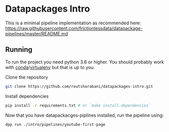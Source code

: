 # Datapackages Intro

This is a minimal pipeline implementation as recommended here: https://raw.githubusercontent.com/frictionlessdata/datapackage-pipelines/master/README.md

## Running

To run the project you need python 3.6 or higher.
You should probably work with [conda](https://conda.io/docs/)/[virtualenv](https://virtualenv.pypa.io/en/stable/) but that is up to you.

Clone the repository

```sh
git clone https://github.com/reutsharabani/datapackages-intro.git
```

Install dependencies
```sh
pip install -r requirements.txt # or `make install-dependencies`
```

Now that you have datapackacges-piplines installed, run the pipeline using:

```sh
dpp run ./intro/pipelines/youtube-first-page
```
